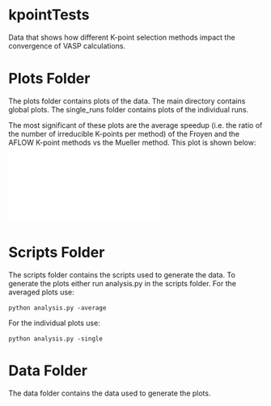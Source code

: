 # kpointTests
Data that shows how different K-point selection methods impact the convergence of VASP calculations.

# Plots Folder
The plots folder contains plots of the data. The main directory contains global plots. The single_runs folder contains plots of the individual runs.

The most significant of these plots are the average speedup (i.e. the ratio of the number of irreducible K-points per method) of the Froyen and the AFLOW K-point methods vs the Mueller method. This plot is shown below:
![ALL](plots/All_vs_Mueller.pdf "Average speedup of Mueller method vs AFLOW")


# Scripts Folder
The scripts folder contains the scripts used to generate the data. To generate the plots either run analysis.py in the scripts folder. For the averaged plots use:
```
python analysis.py -average
```
For the individual plots use:
```
python analysis.py -single
```

# Data Folder
The data folder contains the data used to generate the plots.
